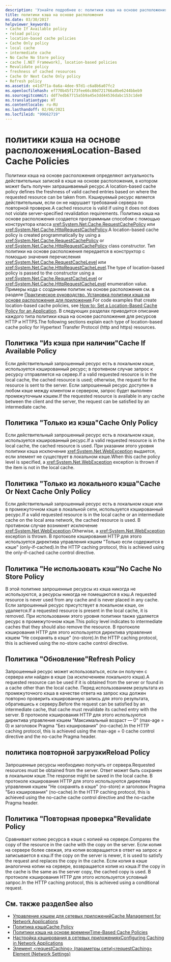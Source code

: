 ```yaml
---
description: 'Узнайте подробнее о: политики кэша на основе расположения'
title: политики кэша на основе расположения
ms.date: 03/30/2017
helpviewer_keywords:
- Cache If Available policy
- reload policy
- location-based cache policies
- Cache Only policy
- local cache
- intermediate cache
- No Cache No Store policy
- cache [.NET Framework], location-based policies
- Revalidate policy
- freshness of cached resources
- Cache Or Next Cache Only policy
- Refresh policy
ms.assetid: e41d7f1a-0a6a-4dee-97d1-c6a8b6a07fc2
ms.openlocfilehash: ef770b45f173fee66c80d721766a0be6244bbeb9
ms.sourcegitcommit: ddf7edb67715a5b9a45e3dd44536dabc153c1de0
ms.translationtype: HT
ms.contentlocale: ru-RU
ms.lasthandoff: 02/06/2021
ms.locfileid: "99662719"
---
```

# <a name="location-based-cache-policies"></a><span data-ttu-id="dfa3a-103">политики кэша на основе расположения</span><span class="sxs-lookup"><span data-stu-id="dfa3a-103">Location-Based Cache Policies</span></span>

<span data-ttu-id="dfa3a-104">Политики кэша на основе расположения определяют актуальность действительных записей в кэше на основе расположения, в котором может быть получен запрашиваемый ресурс.</span><span class="sxs-lookup"><span data-stu-id="dfa3a-104">A location-based cache policy defines the freshness of valid cached entries based on where the requested resource can be taken from.</span></span> <span data-ttu-id="dfa3a-105">Кэшируемый ресурс является действительным, если он не нарушает требований сервера по повторной проверке.</span><span class="sxs-lookup"><span data-stu-id="dfa3a-105">A cached resource is valid if using it does not does not violate server-specified revalidation requirements.</span></span> <span data-ttu-id="dfa3a-106">Политика кэша на основе расположения создается программным способом с помощью конструктора класса <xref:System.Net.Cache.RequestCachePolicy> или <xref:System.Net.Cache.HttpRequestCachePolicy>.</span><span class="sxs-lookup"><span data-stu-id="dfa3a-106">A location-based cache policy is created programmatically by using a <xref:System.Net.Cache.RequestCachePolicy> or <xref:System.Net.Cache.HttpRequestCachePolicy> class constructor.</span></span> <span data-ttu-id="dfa3a-107">Тип политики на основе расположения передается в конструктор с помощью значения перечисления <xref:System.Net.Cache.RequestCacheLevel> или <xref:System.Net.Cache.HttpRequestCacheLevel>.</span><span class="sxs-lookup"><span data-stu-id="dfa3a-107">The type of location-based policy is passed to the constructor using a <xref:System.Net.Cache.RequestCacheLevel> or <xref:System.Net.Cache.HttpRequestCacheLevel> enumeration value.</span></span> <span data-ttu-id="dfa3a-108">Примеры кода с созданием политик на основе расположения см. в разделе [Практическое руководство. Установка политики кэша на основе расположения для приложения](how-to-set-a-location-based-cache-policy-for-an-application.md).</span><span class="sxs-lookup"><span data-stu-id="dfa3a-108">For code examples that create location-based cache policies, see [How to: Set a Location-Based Cache Policy for an Application](how-to-set-a-location-based-cache-policy-for-an-application.md).</span></span> <span data-ttu-id="dfa3a-109">В следующих разделах приводится описание каждого типа политики кэша на основе расположения для ресурсов HTTP и HTTPS.</span><span class="sxs-lookup"><span data-stu-id="dfa3a-109">The following sections explain each type of location-based cache policy for Hypertext Transfer Protocol (http and https) resources.</span></span>  
  
## <a name="cache-if-available-policy"></a><span data-ttu-id="dfa3a-110">Политика "Из кэша при наличии"</span><span class="sxs-lookup"><span data-stu-id="dfa3a-110">Cache If Available Policy</span></span>  

 <span data-ttu-id="dfa3a-111">Если действительный запрошенный ресурс есть в локальном кэше, используется кэшированный ресурс; в противном случае запрос к ресурсу отправляется на сервер.</span><span class="sxs-lookup"><span data-stu-id="dfa3a-111">If a valid requested resource is in the local cache, the cached resource is used; otherwise, the request for the resource is sent to the server.</span></span> <span data-ttu-id="dfa3a-112">Если запрошенный ресурс доступен в любом кэше между клиентом и сервером, запрос будет выполнен промежуточным кэшем.</span><span class="sxs-lookup"><span data-stu-id="dfa3a-112">If the requested resource is available in any cache between the client and the server, the request can be satisfied by an intermediate cache.</span></span>  
  
## <a name="cache-only-policy"></a><span data-ttu-id="dfa3a-113">Политика "Только из кэша"</span><span class="sxs-lookup"><span data-stu-id="dfa3a-113">Cache Only Policy</span></span>  

 <span data-ttu-id="dfa3a-114">Если действительный запрошенный ресурс есть в локальном кэше, используется кэшированный ресурс.</span><span class="sxs-lookup"><span data-stu-id="dfa3a-114">If a valid requested resource is in the local cache, the cached resource is used.</span></span> <span data-ttu-id="dfa3a-115">При указании этого уровня политики кэша исключение <xref:System.Net.WebException> выдается, если элемент не существует в локальном кэше.</span><span class="sxs-lookup"><span data-stu-id="dfa3a-115">When this cache policy level is specified, a <xref:System.Net.WebException> exception is thrown if the item is not in the local cache.</span></span>  
  
## <a name="cache-or-next-cache-only-policy"></a><span data-ttu-id="dfa3a-116">Политика "Только из локального кэша"</span><span class="sxs-lookup"><span data-stu-id="dfa3a-116">Cache Or Next Cache Only Policy</span></span>  

 <span data-ttu-id="dfa3a-117">Если действительный запрошенный ресурс есть в локальном кэше или в промежуточном кэше в локальной сети, используется кэшированный ресурс.</span><span class="sxs-lookup"><span data-stu-id="dfa3a-117">If a valid requested resource is in the local cache or an intermediate cache on the local area network, the cached resource is used.</span></span> <span data-ttu-id="dfa3a-118">В противном случае возникнет исключение <xref:System.Net.WebException>.</span><span class="sxs-lookup"><span data-stu-id="dfa3a-118">Otherwise, a <xref:System.Net.WebException> exception is thrown.</span></span> <span data-ttu-id="dfa3a-119">В протоколе кэширования HTTP для этого используется директива управления кэшем "Только если содержится в кэше" (only-if-cached).</span><span class="sxs-lookup"><span data-stu-id="dfa3a-119">In the HTTP caching protocol, this is achieved using the only-if-cached cache control directive.</span></span>  
  
## <a name="no-cache-no-store-policy"></a><span data-ttu-id="dfa3a-120">Политика "Не использовать кэш"</span><span class="sxs-lookup"><span data-stu-id="dfa3a-120">No Cache No Store Policy</span></span>  

 <span data-ttu-id="dfa3a-121">В этой политике запрошенные ресурсы из кэша никогда не используются, а ресурсы никогда не помещаются в кэш.</span><span class="sxs-lookup"><span data-stu-id="dfa3a-121">A requested resource is never used from any cache and is never placed in any cache.</span></span> <span data-ttu-id="dfa3a-122">Если запрошенный ресурс присутствует в локальном кэше, он удаляется.</span><span class="sxs-lookup"><span data-stu-id="dfa3a-122">If a requested resource is present in the local cache, it is removed.</span></span> <span data-ttu-id="dfa3a-123">При использовании этого уровня политики также удаляется ресурс в промежуточном кэше.</span><span class="sxs-lookup"><span data-stu-id="dfa3a-123">This policy level indicates to intermediate caches that they should also remove the resource.</span></span> <span data-ttu-id="dfa3a-124">В протоколе кэширования HTTP для этого используется директива управления кэшем "Не сохранять в кэше" (no-store).</span><span class="sxs-lookup"><span data-stu-id="dfa3a-124">In the HTTP caching protocol, this is achieved using the no-store cache control directive.</span></span>  
  
## <a name="refresh-policy"></a><span data-ttu-id="dfa3a-125">Политика "Обновление"</span><span class="sxs-lookup"><span data-stu-id="dfa3a-125">Refresh Policy</span></span>  

 <span data-ttu-id="dfa3a-126">Запрошенный ресурс может использоваться, если он получен с сервера или найден в кэше (за исключением локального кэша).</span><span class="sxs-lookup"><span data-stu-id="dfa3a-126">A requested resource can be used if it is obtained from the server or found in a cache other than the local cache.</span></span> <span data-ttu-id="dfa3a-127">Перед использованием результата из промежуточного кэша в качестве ответа на запрос кэш должен повторно проверить кэшированную запись для этого результата, обратившись к серверу.</span><span class="sxs-lookup"><span data-stu-id="dfa3a-127">Before the request can be satisfied by an intermediate cache, that cache must revalidate its cached entry with the server.</span></span> <span data-ttu-id="dfa3a-128">В протоколе кэширования HTTP для этого используются директива управления кэшем "Максимальный возраст — 0" (max-age = 0) и заголовок Pragma "Без кэширования" (no-cache).</span><span class="sxs-lookup"><span data-stu-id="dfa3a-128">In the HTTP caching protocol, this is achieved using the max-age = 0 cache control directive and the no-cache Pragma header.</span></span>  
  
## <a name="reload-policy"></a><span data-ttu-id="dfa3a-129">политика повторной загрузки</span><span class="sxs-lookup"><span data-stu-id="dfa3a-129">Reload Policy</span></span>  

 <span data-ttu-id="dfa3a-130">Запрошенные ресурсы необходимо получать от сервера.</span><span class="sxs-lookup"><span data-stu-id="dfa3a-130">Requested resources must be obtained from the server.</span></span> <span data-ttu-id="dfa3a-131">Ответ может быть сохранен в локальном кэше.</span><span class="sxs-lookup"><span data-stu-id="dfa3a-131">The response might be saved in the local cache.</span></span> <span data-ttu-id="dfa3a-132">В протоколе кэширования HTTP для этого используются директива управления кэшем "Не сохранять в кэше" (no-store) и заголовок Pragma "Без кэширования" (no-cache).</span><span class="sxs-lookup"><span data-stu-id="dfa3a-132">In the HTTP caching protocol, this is achieved using the no-cache cache control directive and the no-cache Pragma header.</span></span>  
  
## <a name="revalidate-policy"></a><span data-ttu-id="dfa3a-133">Политика "Повторная проверка"</span><span class="sxs-lookup"><span data-stu-id="dfa3a-133">Revalidate Policy</span></span>  

 <span data-ttu-id="dfa3a-134">Сравнивает копию ресурса в кэше с копией на сервере.</span><span class="sxs-lookup"><span data-stu-id="dfa3a-134">Compares the copy of the resource in the cache with the copy on the server.</span></span> <span data-ttu-id="dfa3a-135">Если копия на сервере более свежая, эта копия возвращается в ответ на запрос и записывается в кэш.</span><span class="sxs-lookup"><span data-stu-id="dfa3a-135">If the copy on the server is newer, it is used to satisfy the request and replaces the copy in the cache.</span></span> <span data-ttu-id="dfa3a-136">Если копия в кэше аналогична копии на сервере, возвращается копия из кэша.</span><span class="sxs-lookup"><span data-stu-id="dfa3a-136">If the copy in the cache is the same as the server copy, the cached copy is used.</span></span> <span data-ttu-id="dfa3a-137">В протоколе кэширования HTTP для этого используется условный запрос.</span><span class="sxs-lookup"><span data-stu-id="dfa3a-137">In the HTTP caching protocol, this is achieved using a conditional request.</span></span>  
  
## <a name="see-also"></a><span data-ttu-id="dfa3a-138">См. также раздел</span><span class="sxs-lookup"><span data-stu-id="dfa3a-138">See also</span></span>

- [<span data-ttu-id="dfa3a-139">Управление кэшем для сетевых приложений</span><span class="sxs-lookup"><span data-stu-id="dfa3a-139">Cache Management for Network Applications</span></span>](cache-management-for-network-applications.md)
- [<span data-ttu-id="dfa3a-140">Политика кэша</span><span class="sxs-lookup"><span data-stu-id="dfa3a-140">Cache Policy</span></span>](cache-policy.md)
- [<span data-ttu-id="dfa3a-141">Политики кэша на основе времени</span><span class="sxs-lookup"><span data-stu-id="dfa3a-141">Time-Based Cache Policies</span></span>](time-based-cache-policies.md)
- [<span data-ttu-id="dfa3a-142">Настройка кэширования в сетевых приложениях</span><span class="sxs-lookup"><span data-stu-id="dfa3a-142">Configuring Caching in Network Applications</span></span>](configuring-caching-in-network-applications.md)
- [<span data-ttu-id="dfa3a-143">Элемент \<requestCaching> (параметры сети)</span><span class="sxs-lookup"><span data-stu-id="dfa3a-143">\<requestCaching> Element (Network Settings)</span></span>](../configure-apps/file-schema/network/requestcaching-element-network-settings.md)
